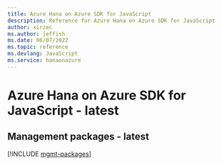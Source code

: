```yaml
---
title: Azure Hana on Azure SDK for JavaScript
description: Reference for Azure Hana on Azure SDK for JavaScript
author: xirzec
ms.author: jeffish
ms.date: 06/07/2022
ms.topic: reference
ms.devlang: JavaScript
ms.service: hanaonazure
---
```

# Azure Hana on Azure SDK for JavaScript - latest
## Management packages - latest
[!INCLUDE [mgmt-packages](hana-on-azure-mgmt-index.md)]
